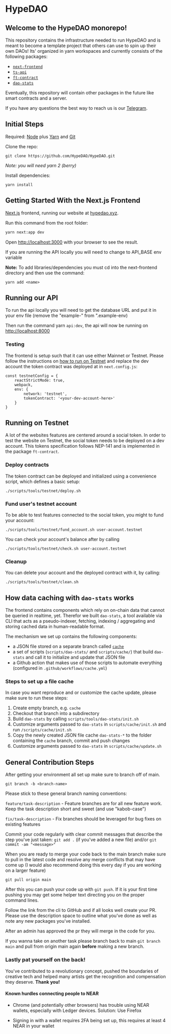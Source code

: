 # HypeDAO

## Welcome to the HypeDAO monorepo! 
This repository contains the infrastructure needed to run HypeDAO and is meant to become a template project that others can use to spin up their own DAOs! Its' organized in yarn workspaces and currently consists of the following packages:

- [`next-frontend`](#getting-started-with-the-nextjs-frontend)
- [`ts-api`](#running-our-API)
- [`ft-contract`](#running-on-testnet)
- [`dao-stats`](#how-data-caching-with-dao-stats-works)


Eventually, this repository will contain other packages in the future like smart contracts and a server.

If you have any questions the best way to reach us is our [Telegram](https://t.me/hypedao).

## Initial Steps
Required: [Node](https://nodejs.org/dist/latest-v12.x/) plus [Yarn](https://classic.yarnpkg.com/en/docs/install/#mac-stable) and [Git](https://git-scm.com/downloads)

Clone the repo:
```
git clone https://github.com/HypeDAO/HypeDAO.git
```
*Note: you will need yarn 2 (berry)*

Install dependencies:
```
yarn install
```

## Getting Started With the Next.js Frontend
[Next.js](https://nextjs.org) frontend, running our website at [hypedao.xyz](www.hypedao.xyz). 

Run this command from the root folder:
```bash
yarn next:app dev
```

Open [http://localhost:3000](http://localhost:3000) with your browser to see the result.

If you are running the API locally you will need to change to API_BASE env variable


**Note:** To add libraries/dependencies you must cd into the next-frontend directory and then use the command:
```
yarn add <name>
```

## Running our API
To run the api locally you will need to get the database URL and put it in your env file (remove the "example-" from ".example-env)

Then run the command yarn `api:dev`, the api will now be running on [http://localhost:8000](http://localhost:8000) 


### Testing

The frontend is setup such that it can use either Mainnet or Testnet. Please follow the instructions on [how to run on Testnet](#running-on-testnet) and replace the dev account the token contract was deployed at in `next.config.js`:
```
const testnetConfig = {
	reactStrictMode: true,
	webpack,
	env: {
		network: 'testnet',
		tokenContract: '<your-dev-account-here>'
	}
}
```

## Running on Testnet
A lot of the websites features are centered around a social token. In order to test the website on Testnet, the social token needs to be deployed on a dev account. This tokens specification follows NEP-141 and is implemented in the package `ft-contract`.

### Deploy contracts
The token contract can be deployed and initialized using a convenience script, which defines a basic setup:
```
./scripts/tools/testnet/deploy.sh
```

### Fund user's testnet account
To be able to test features connected to the social token, you might to fund your account:
```
./scripts/tools/testnet/fund_account.sh user-account.testnet
```
You can check your account's balance after by calling
```
./scripts/tools/testnet/check.sh user-account.testnet
```

### Cleanup
You can delete your account and the deployed contract with it, by calling:
```
./scripts/tools/testnet/clean.sh
```

## How data caching with `dao-stats` works
The frontend contains components which rely on on-chain data that cannot be queried in realtime, yet. Therefor we built `dao-stats`, a tool available via CLI that acts as a pseudo-indexer, fetching, indexing / aggregating and storing cached data in human-readable format.

The mechanism we set up contains the following components:

- a JSON file stored on a separate branch called [`cache`](https://github.com/HypeDAO/HypeDAO/tree/cache)
- a set of scripts (`scripts/dao-stats/` and `scripts/cache/`) that build `dao-stats` and call it to initialize and update that JSON file
- a Github action that makes use of those scripts to automate everything (configured in `.github/workflows/cache.yml`)

### Steps to set up a file cache
In case you want reproduce and or customize the cache update, please make sure to run these steps:

1. Create empty branch, e.g. `cache`
2. Checkout that branch into a subdirectory
3. Build `dao-stats` by calling `scripts/tools/dao-stats/init.sh`
4. Customize arguments passed to `dao-stats` in `scripts/cache/init.sh` and run `/scripts/cache/init.sh`
5. Copy the newly created JSON file cache `dao-stats-*` to the folder containing the `cache` branch, commit and push changes
6. Customize arguments passed to `dao-stats` in `scripts/cache/update.sh`

## General Contribution Steps
After getting your environment all set up make sure to branch off of main. 
```
git branch -b <branch-name>
```
Please stick to these general branch naming conventions:

`feature/task-description` - Feature branches are for all new feature work. Keep the task description short and sweet (and use "kabob-case")

`fix/task-description` - Fix branches should be leveraged for bug fixes on existing features

Commit your code regularly with clear commit messages that describe the step you've just taken: `git add .` (if you've added a new file) and/or `git commit -am "<message>"`

When you are ready to merge your code back to the main branch make sure to pull in the latest code and resolve any merge conflicts that may have come up (I would also recommend doing this every day if you are working on a larger feature)
```
git pull origin main
```

After this you can push your code up with `git push`. If it is your first time pushing you may get some helper text directing you on the proper command lines.

Follow the link from the cli to GitHub and if all looks well create your PR. Please use the description space to outline what you've done as well as note any new packages you've installed.

After an admin has approved the pr they will merge in the code for you.

If you wanna take on another task please branch back to main `git branch main` and pull from origin main again **before** making a new branch.

### Lastly pat yourself on the back! 
You've contributed to a revolutionary concept, pushed the boundaries of creative tech and helped many artists get the recognition and compensation they deserve. **Thank you!**


#### Known hurdles connecting people to NEAR
* Chrome (and potentially other browsers) has trouble using NEAR wallets, especially with Ledger devices.
Solution: Use Firefox

* Signing in with a wallet requires 2FA being set up, this requires at least 4 NEAR in your wallet



